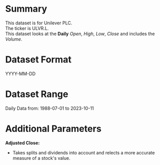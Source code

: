 # Summary

This dataset is for Unilever PLC.    
The ticker is ULVR.L.    
This dataset looks at the **Daily** _Open_, _High_, _Low_, _Close_ and includes the _Volume_.    


# Dataset Format  

YYYY-MM-DD    

# Dataset Range  

Daily Data from: 1988-07-01 to 2023-10-11      

# Additional Parameters  

**Adjusted Close:**  

* Takes splits and dividends into account and relects a more accurate measure of a stock's value.
